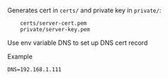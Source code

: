 Generates cert in `certs/` and private key in `private/`:

```
    certs/server-cert.pem
    private/server-key.pem
```

Use env variable DNS to set up DNS cert record

Example
```
DNS=192.168.1.111
```

